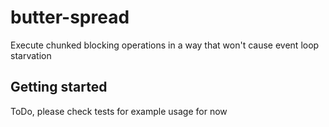 # butter-spread
Execute chunked blocking operations in a way that won't cause event loop starvation

## Getting started

ToDo, please check tests for example usage for now
